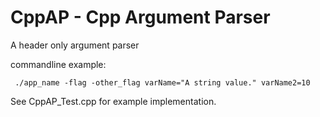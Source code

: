 # CppAP - Cpp Argument Parser
A header only argument parser

commandline example:
```
 ./app_name -flag -other_flag varName="A string value." varName2=10
```

See CppAP_Test.cpp for example implementation.